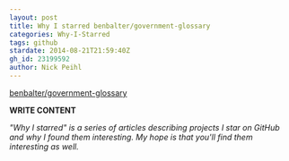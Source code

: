 ```yaml
---
layout: post
title: Why I starred benbalter/government-glossary
categories: Why-I-Starred
tags: github
stardate: 2014-08-21T21:59:40Z
gh_id: 23199592
author: Nick Peihl
---
```


[benbalter/government-glossary](https://github.com/benbalter/government-glossary)

**WRITE CONTENT**

*"Why I starred" is a series of articles describing projects I star on GitHub and why I found them interesting. My hope is that you'll find them interesting as well.*


